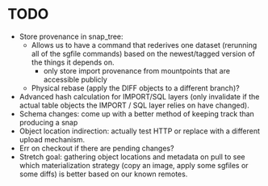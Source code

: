 # TODO
  * Store provenance in snap_tree:
    * Allows us to have a command that rederives one dataset (rerunning all of the sgfile commands) based on the
      newest/tagged version of the things it depends on.
      * only store import provenance from mountpoints that are accessible publicly
    * Physical rebase (apply the DIFF objects to a different branch)?
  * Advanced hash calculation for IMPORT/SQL layers (only invalidate if the actual table objects the IMPORT
      / SQL layer relies on have changed).
  * Schema changes: come up with a better method of keeping track than producing a snap
  * Object location indirection: actually test HTTP or replace with a different upload mechanism.
  * Err on checkout if there are pending changes?
  * Stretch goal: gathering object locations and metadata on pull to see which materialization strategy (copy an image,
    apply some sgfiles or some diffs) is better based on our known remotes.
